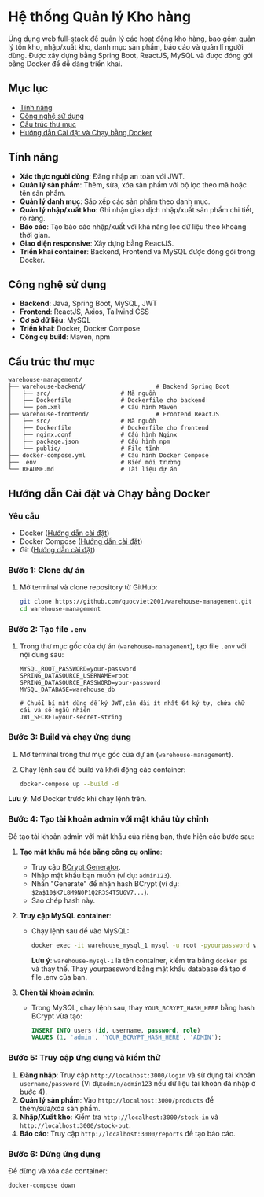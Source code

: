 # Hệ thống Quản lý Kho hàng

Ứng dụng web full-stack để quản lý các hoạt động kho hàng, bao gồm quản lý tồn kho, nhập/xuất kho, danh mục sản phẩm, báo cáo và quản lí người dùng. Được xây dựng bằng Spring Boot, ReactJS, MySQL và được đóng gói bằng Docker để dễ dàng triển khai.

## Mục lục
- [Tính năng](#tính-năng)
- [Công nghệ sử dụng](#công-nghệ-sử-dụng)
- [Cấu trúc thư mục](#cấu-trúc-thư-mục)
- [Hướng dẫn Cài đặt và Chạy bằng Docker](#hướng-dẫn-cài-đặt-và-chạy-bằng-docker)

## Tính năng

- **Xác thực người dùng**: Đăng nhập an toàn với JWT.
- **Quản lý sản phẩm**: Thêm, sửa, xóa sản phẩm với bộ lọc theo mã hoặc tên sản phẩm.
- **Quản lý danh mục**: Sắp xếp các sản phẩm theo danh mục.
- **Quản lý nhập/xuất kho**: Ghi nhận giao dịch nhập/xuất sản phẩm chi tiết, rõ ràng.
- **Báo cáo**: Tạo báo cáo nhập/xuất với khả năng lọc dữ liệu theo khoảng thời gian.
- **Giao diện responsive**: Xây dựng bằng ReactJS.
- **Triển khai container**: Backend, Frontend và MySQL được đóng gói trong Docker.

## Công nghệ sử dụng

- **Backend**: Java, Spring Boot, MySQL, JWT
- **Frontend**: ReactJS, Axios, Tailwind CSS
- **Cơ sở dữ liệu**: MySQL
- **Triển khai**: Docker, Docker Compose
- **Công cụ build**: Maven, npm

## Cấu trúc thư mục

```
warehouse-management/
├── warehouse-backend/                    # Backend Spring Boot
│   ├── src/                    # Mã nguồn
│   ├── Dockerfile              # Dockerfile cho backend
│   └── pom.xml                 # Cấu hình Maven
├── warehouse-frontend/                   # Frontend ReactJS
│   ├── src/                    # Mã nguồn
│   ├── Dockerfile              # Dockerfile cho frontend
│   ├── nginx.conf              # Cấu hình Nginx
│   ├── package.json            # Cấu hình npm
│   └── public/                 # File tĩnh
├── docker-compose.yml          # Cấu hình Docker Compose
├── .env                        # Biến môi trường
└── README.md                   # Tài liệu dự án
```

## Hướng dẫn Cài đặt và Chạy bằng Docker

### Yêu cầu

- Docker ([Hướng dẫn cài đặt](https://docs.docker.com/get-docker/))
- Docker Compose ([Hướng dẫn cài đặt](https://docs.docker.com/compose/install/))
- Git ([Hướng dẫn cài đặt](https://git-scm.com/book/en/v2/Getting-Started-Installing-Git))

### Bước 1: Clone dự án

1. Mở terminal và clone repository từ GitHub:

   ```bash
   git clone https://github.com/quocviet2001/warehouse-management.git
   cd warehouse-management
   ```


### Bước 2: Tạo file `.env`

1. Trong thư mục gốc của dự án (`warehouse-management`), tạo file `.env` với nội dung sau:

   ```plaintext
   MYSQL_ROOT_PASSWORD=your-password
   SPRING_DATASOURCE_USERNAME=root
   SPRING_DATASOURCE_PASSWORD=your-password
   MYSQL_DATABASE=warehouse_db

   # Chuỗi bí mật dùng để ký JWT,cần dài ít nhất 64 ký tự, chứa chữ cái và số ngẫu nhiên
   JWT_SECRET=your-secret-string
   ```

### Bước 3: Build và chạy ứng dụng

1. Mở terminal trong thư mục gốc của dự án (`warehouse-management`).
2. Chạy lệnh sau để build và khởi động các container:

   ```bash
   docker-compose up --build -d
   ```
**Lưu ý**: Mở Docker trước khi chạy lệnh trên.
### Bước 4: Tạo tài khoản admin với mật khẩu tùy chỉnh

Để tạo tài khoản admin với mật khẩu của riêng bạn, thực hiện các bước sau:

1. **Tạo mật khẩu mã hóa bằng công cụ online**:
   - Truy cập [BCrypt Generator](https://bcrypt-generator.com/).
   - Nhập mật khẩu bạn muốn (ví dụ: `admin123`).
   - Nhấn "Generate" để nhận hash BCrypt (ví dụ: `$2a$10$K7L8M9N0P1Q2R3S4T5U6V7...`).
   - Sao chép hash này.
2. **Truy cập MySQL container**:
   - Chạy lệnh sau để vào MySQL:

     ```bash
     docker exec -it warehouse_mysql_1 mysql -u root -pyourpassword warehouse_db
     ```

     **Lưu ý**: `warehouse-mysql-1` là tên container, kiểm tra bằng `docker ps` và thay thế. Thay yourpassword bằng mật khẩu database đã tạo ở file .env của bạn.

3. **Chèn tài khoản admin**:
   - Trong MySQL, chạy lệnh sau, thay `YOUR_BCRYPT_HASH_HERE` bằng hash BCrypt vừa tạo:

     ```sql
     INSERT INTO users (id, username, password, role) 
     VALUES (1, 'admin', 'YOUR_BCRYPT_HASH_HERE', 'ADMIN');
     ```

### Bước 5: Truy cập ứng dụng và kiểm thử
1. **Đăng nhập**: Truy cập `http://localhost:3000/login` và sử dụng tài khoản `username/password` (Ví dụ:`admin/admin123` nếu dữ liệu tài khoản đã nhập ở bước 4).
2. **Quản lý sản phẩm**: Vào `http://localhost:3000/products` để thêm/sửa/xóa sản phẩm.
3. **Nhập/Xuất kho**: Kiểm tra `http://localhost:3000/stock-in` và `http://localhost:3000/stock-out`.
4. **Báo cáo**: Truy cập `http://localhost:3000/reports` để tạo báo cáo.

### Bước 6: Dừng ứng dụng

Để dừng và xóa các container:

```bash
docker-compose down
```


